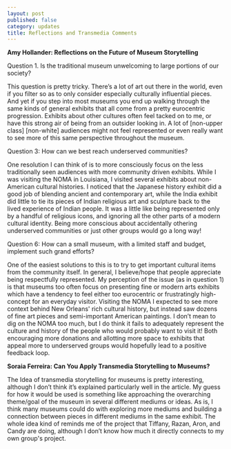 ```yaml
---
layout: post
published: false
category: updates
title: Reflections and Transmedia Comments
---
```

**Amy Hollander: Reflections on the Future of Museum Storytelling**

Question 1. Is the traditional museum unwelcoming to large portions of our society?

This question is pretty tricky. There’s a lot of art out there in the world, even if you filter so as to only consider especially culturally influential pieces. And yet if you step into most museums you end up walking through the same kinds of general exhibits that all come from a pretty eurocentric progression. Exhibits about other cultures often feel tacked on to me, or have this strong air of being from an outsider looking in. A lot of [non-upper class] [non-white] audiences might not feel represented or even really want to see more of this same perspective throughout the museum.

Question 3: How can we best reach underserved communities?

One resolution I can think of is to more consciously focus on the less traditionally seen audiences with more community driven exhibits. While I was visiting the NOMA in Louisiana, I visited several exhibits about non-American cultural histories. I noticed that the Japanese history exhibit did a good job of blending ancient and contemporary art, while the India exhibit did little to tie its pieces of Indian religious art and sculpture back to the lived experience of Indian people. It was a little like being represented only by a handful of religious icons, and ignoring all the other parts of a modern cultural identity. Being more conscious about accidentally othering underserved communities or just other groups would go a long way!

Question 6: How can a small museum, with a limited staff and budget, implement such grand efforts?

One of the easiest solutions to this is to try to get important cultural items from the community itself. In general, I believe/hope that people appreciate being respectfully represented. My perception of the issue (as in question 1) is that museums too often focus on presenting fine or modern arts exhibits which have a tendency to feel either too eurocentric or frustratingly high-concept for an everyday visitor. Visiting the NOMA I expected to see more context behind New Orleans' rich cultural history, but instead saw dozens of fine art pieces and semi-important American paintings. I don’t mean to dig on the NOMA too much, but I do think it fails to adequately represent the culture and history of the people who would probably want to visit it! Both encouraging more donations and allotting more space to exhibits that appeal more to underserved groups would hopefully lead to a positive feedback loop.

**Soraia Ferreira: Can You Apply Transmedia Storytelling to Museums?**

The Idea of transmedia storytelling for museums is pretty interesting, although I don’t think it’s explained particularly well in the article. My guess for how it would be used is something like approaching the overarching theme/goal of the museum in several different mediums or ideas. As is, I think many museums could do with exploring more mediums and building a connection between pieces in different mediums in the same exhibit. The whole idea kind of reminds me of the project that Tiffany, Razan, Aron, and Candy are doing, although I don’t know how much it directly connects to my own group's project. 
